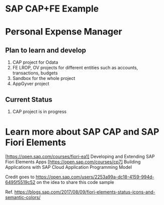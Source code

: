 # SAP CAP+FE Example

# Personal Expense Manager 

## Plan to learn and develop
1. CAP project for Odata 
2. FE LROP, OV projects for different entities such as accounts, transactions, budgets
3. Sandbox for the whole project
4. AppGyver project 

## Current Status
1. CAP project is in progress

# Learn more about SAP CAP and SAP Fiori Elements 
[https://open.sap.com/courses/fiori-ea1] Developing and Extending SAP Fiori Elements Apps
[https://open.sap.com/courses/cp7] Building Applications with SAP Cloud Application Programming Model


Credit goes to https://open.sap.com/users/2253a99a-dc18-4159-994d-6495f5519c52 on the idea to share this code sample


Ref.
https://blogs.sap.com/2017/08/09/fiori-elements-status-icons-and-semantic-colors/
